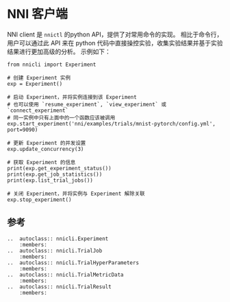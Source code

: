 # NNI 客户端

NNI client 是 `nnictl` 的python API，提供了对常用命令的实现。 相比于命令行，用户可以通过此 API 来在 python 代码中直接操控实验，收集实验结果并基于实验结果进行更加高级的分析。 示例如下：

```
from nnicli import Experiment

# 创建 Experiment 实例
exp = Experiment() 

# 启动 Experiment，并将实例连接到该 Experiment
# 也可以使用 `resume_experiment`, `view_experiment` 或 `connect_experiment`
# 同一实例中只有上面中的一个函数应该被调用
exp.start_experiment('nni/examples/trials/mnist-pytorch/config.yml', port=9090)

# 更新 Experiment 的并发设置
exp.update_concurrency(3)

# 获取 Experiment 的信息
print(exp.get_experiment_status())
print(exp.get_job_statistics())
print(exp.list_trial_jobs())

# 关闭 Experiment，并将实例与 Experiment 解除关联
exp.stop_experiment()
```

## 参考

```eval_rst
..  autoclass:: nnicli.Experiment
    :members:
..  autoclass:: nnicli.TrialJob
    :members:
..  autoclass:: nnicli.TrialHyperParameters
    :members:
..  autoclass:: nnicli.TrialMetricData
    :members:
..  autoclass:: nnicli.TrialResult
    :members:
```
